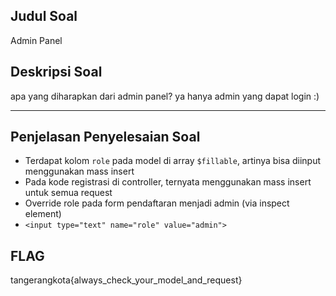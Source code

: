 ## Judul Soal
Admin Panel

## Deskripsi Soal
apa yang diharapkan dari admin panel? ya hanya admin yang dapat login :)

---

## Penjelasan Penyelesaian Soal
- Terdapat kolom `role` pada model di array `$fillable`, artinya bisa diinput menggunakan mass insert
- Pada kode registrasi di controller, ternyata menggunakan mass insert untuk semua request
- Override role pada form pendaftaran menjadi admin (via inspect element)
- `<input type="text" name="role" value="admin">`

## FLAG
tangerangkota{always_check_your_model_and_request}
